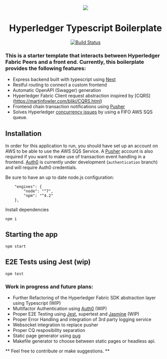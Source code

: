 <center>

![](https://cdn-images-1.medium.com/max/1200/1*2646BxDq2ICh_oNFPolAXQ.jpeg)

# Hyperledger Typescript Boilerplate 

[![Build Status](https://travis-ci.org/wearetheledger/hyperledger-typescript-boilerplate.svg?branch=master)](https://travis-ci.org/wearetheledger/hyperledger-typescript-boilerplate)

</center>

### This is a starter template that interacts between Hyperledger Fabric Peers and a front end. Currently, this boilerplate provides the following features:

- Express backend built with typescript using [Nest](https://github.com/kamilmysliwiec/nest) 
- Restful routing to connect a custom frontend
- Automatic OpenAPI (Swagger) generation
- Hyperledger Fabric Client request abstraction inspired by [CQRS]
(https://martinfowler.com/bliki/CQRS.html)
- Frontend chain transaction notifications using [Pusher](https://pusher.com)
- Solves Hyperledger [concurrency issues](https://medium.com/wearetheledger/hyperledger-fabric-concurrency-really-eccd901e4040) by using a FIFO AWS SQS queue.


## Installation

In order for this application to run, you should have set up an account on AWS to be able to use the AWS SQS Service. A [Pusher](https://pusher.com) account is also required if you want to make use of transaction event handling in a frontend.
[Auth0](https://auth0.com/) is currently under development (`authentication` branch) and will require Auth0 credentials.

Be sure to have an up to date node.js configuration:
```
    "engines": {
        "node": "^7",
        "npm": "^4.2"
    },
```
Install dependencies

`npm i`

## Starting the app


`npm start`

## E2E Tests using Jest (wip)

`npm test`


### Work in progress and future plans:

- Further Refactoring of the Hyperledger Fabric SDK abstraction layer using Typescript (WIP)
- Multifactor Authentication using [Auth0](https://auth0.com/) (WIP)
- Proper E2E Testing using [Jest](https://facebook.github.io/jest/), supertest and [Jasmine](https://jasmine.github.io/) (WIP)
- Proper Error Handling and integration of 3rd party logging service
- Websocket integration to replace pusher
- Proper CQ resposibility separation
- Static page generator using [pug](https://pugjs.org/api/getting-started.html)
- Makefile generator to choose between static pages or headless api.

** Feel free to contribute or make suggestions. **





